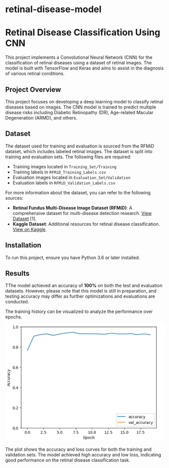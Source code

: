 # retinal-disease-model

# Retinal Disease Classification Using CNN

This project implements a Convolutional Neural Network (CNN) for the classification of retinal diseases using a dataset of retinal images. The model is built with TensorFlow and Keras and aims to assist in the diagnosis of various retinal conditions.

## Project Overview

This project focuses on developing a deep learning model to classify retinal diseases based on images. The CNN model is trained to predict multiple disease risks including Diabetic Retinopathy (DR), Age-related Macular Degeneration (ARMD), and others.

## Dataset

The dataset used for training and evaluation is sourced from the RFMiD dataset, which includes labeled retinal images. The dataset is split into training and evaluation sets. The following files are required:
- Training images located in `Training_Set/Training`
- Training labels in `RFMiD_Training_Labels.csv`
- Evaluation images located in `Evaluation_Set/Validation`
- Evaluation labels in `RFMiD_Validation_Labels.csv`


For more information about the dataset, you can refer to the following sources:
- **Retinal Fundus Multi-Disease Image Dataset (RFMiD)**: A comprehensive dataset for multi-disease detection research. [View Dataset](https://www.mdpi.com/2306-5729/6/2/14) [1].
- **Kaggle Dataset**: Additional resources for retinal disease classification. [View on Kaggle](https://www.kaggle.com/datasets/andrewmvd/retinal-disease-classification).

## Installation

To run this project, ensure you have Python 3.6 or later installed.

## Results

TThe model achieved an accuracy of **100%** on both the test and evaluation datasets. However, please note that this model is still in preparation, and testing accuracy may differ as further optimizations and evaluations are conducted. 

The training history can be visualized to analyze the performance over epochs.

![Training History](accuracy_loss_plot.png)

The plot shows the accuracy and loss curves for both the training and validation sets. The model achieved high accuracy and low loss, indicating good performance on the retinal disease classification task.
